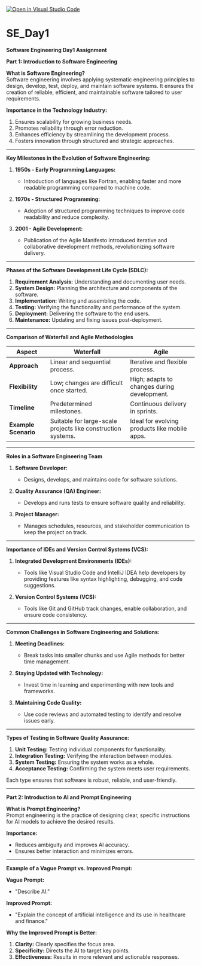 [![Open in Visual Studio Code](https://classroom.github.com/assets/open-in-vscode-2e0aaae1b6195c2367325f4f02e2d04e9abb55f0b24a779b69b11b9e10269abc.svg)](https://classroom.github.com/online_ide?assignment_repo_id=18369003&assignment_repo_type=AssignmentRepo)  

# SE_Day1  
**Software Engineering Day1 Assignment**  

**Part 1: Introduction to Software Engineering**  

**What is Software Engineering?**  
Software engineering involves applying systematic engineering principles to design, develop, test, deploy, and maintain software systems. It ensures the creation of reliable, efficient, and maintainable software tailored to user requirements.  

**Importance in the Technology Industry:**  
1. Ensures scalability for growing business needs.  
2. Promotes reliability through error reduction.  
3. Enhances efficiency by streamlining the development process.  
4. Fosters innovation through structured and strategic approaches.  

---

**Key Milestones in the Evolution of Software Engineering:**  
1. **1950s - Early Programming Languages:**  
   - Introduction of languages like Fortran, enabling faster and more readable programming compared to machine code.  

2. **1970s - Structured Programming:**  
   - Adoption of structured programming techniques to improve code readability and reduce complexity.  

3. **2001 - Agile Development:**  
   - Publication of the Agile Manifesto introduced iterative and collaborative development methods, revolutionizing software delivery.  

---

**Phases of the Software Development Life Cycle (SDLC):**  
1. **Requirement Analysis:** Understanding and documenting user needs.  
2. **System Design:** Planning the architecture and components of the software.  
3. **Implementation:** Writing and assembling the code.  
4. **Testing:** Verifying the functionality and performance of the system.  
5. **Deployment:** Delivering the software to the end users.  
6. **Maintenance:** Updating and fixing issues post-deployment.  

---

**Comparison of Waterfall and Agile Methodologies**  

| **Aspect**         | **Waterfall**                                 | **Agile**                                    |  
|---------------------|-----------------------------------------------|---------------------------------------------|  
| **Approach**        | Linear and sequential process.                | Iterative and flexible process.             |  
| **Flexibility**     | Low; changes are difficult once started.      | High; adapts to changes during development. |  
| **Timeline**        | Predetermined milestones.                     | Continuous delivery in sprints.             |  
| **Example Scenario**| Suitable for large-scale projects like construction systems. | Ideal for evolving products like mobile apps. |  

---

**Roles in a Software Engineering Team**  
1. **Software Developer:**  
   - Designs, develops, and maintains code for software solutions.  

2. **Quality Assurance (QA) Engineer:**  
   - Develops and runs tests to ensure software quality and reliability.  

3. **Project Manager:**  
   - Manages schedules, resources, and stakeholder communication to keep the project on track.  

---

**Importance of IDEs and Version Control Systems (VCS):**  

1. **Integrated Development Environments (IDEs):**  
   - Tools like Visual Studio Code and IntelliJ IDEA help developers by providing features like syntax highlighting, debugging, and code suggestions.  

2. **Version Control Systems (VCS):**  
   - Tools like Git and GitHub track changes, enable collaboration, and ensure code consistency.  

---
**Common Challenges in Software Engineering and Solutions:**  

1. **Meeting Deadlines:**  
   - Break tasks into smaller chunks and use Agile methods for better time management.  

2. **Staying Updated with Technology:**  
   - Invest time in learning and experimenting with new tools and frameworks.  

3. **Maintaining Code Quality:**  
   - Use code reviews and automated testing to identify and resolve issues early.  

---

**Types of Testing in Software Quality Assurance:**  
1. **Unit Testing:** Testing individual components for functionality.  
2. **Integration Testing:** Verifying the interaction between modules.  
3. **System Testing:** Ensuring the system works as a whole.  
4. **Acceptance Testing:** Confirming the system meets user requirements.  

Each type ensures that software is robust, reliable, and user-friendly.  

---

**Part 2: Introduction to AI and Prompt Engineering**  

**What is Prompt Engineering?**  
Prompt engineering is the practice of designing clear, specific instructions for AI models to achieve the desired results.  

**Importance:**  
- Reduces ambiguity and improves AI accuracy.  
- Ensures better interaction and minimizes errors.  

---

**Example of a Vague Prompt vs. Improved Prompt:**  

**Vague Prompt:**  
- "Describe AI."  

**Improved Prompt:**  
- "Explain the concept of artificial intelligence and its use in healthcare and finance."  

**Why the Improved Prompt is Better:**  
1. **Clarity:** Clearly specifies the focus area.  
2. **Specificity:** Directs the AI to target key points.  
3. **Effectiveness:** Results in more relevant and actionable responses.  
